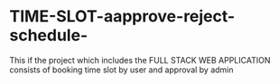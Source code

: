 # TIME-SLOT-aapprove-reject-schedule-
This if the project which includes the FULL STACK WEB APPLICATION consists of booking time slot by user and approval by admin
